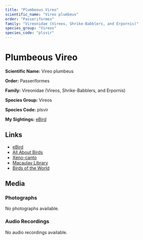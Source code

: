 ```yaml
---
title: "Plumbeous Vireo"
scientific_name: "Vireo plumbeus"
order: "Passeriformes"
family: "Vireonidae (Vireos, Shrike-Babblers, and Erpornis)"
species_group: "Vireos"
species_code: "plsvir"
---
```


# Plumbeous Vireo

**Scientific Name:** Vireo plumbeus

**Order:** Passeriformes

**Family:** Vireonidae (Vireos, Shrike-Babblers, and Erpornis)

**Species Group:** Vireos

**Species Code:** plsvir

**My Sightings:** [eBird](https://ebird.org/lifelist?r=world&time=life&spp=plsvir)

## Links
* [eBird](https://ebird.org/species/plsvir) 
* [All About Birds](https://www.allaboutbirds.org/guide/plsvir) 
* [Xeno-canto](https://www.xeno-canto.org/species/vireo-plumbeus) 
* [Macaulay Library](https://search.macaulaylibrary.org/catalog?taxonCode=plsvir&sort=rating_rank_desc)
* [Birds of the World](https://birdsoftheworld.org/bow/species/plsvir)

## Media
### Photographs
No photographs available.

### Audio Recordings
No audio recordings available.
